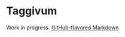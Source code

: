 # Taggivum

Work in progress.
[GitHub-flavored Markdown](https://guides.github.com/features/mastering-markdown/)
